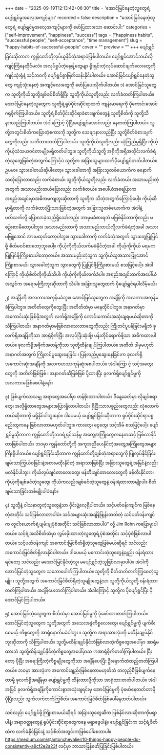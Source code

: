 +++
date = "2025-09-19T12:13:42+06:30"
title = 'အောင်မြင်နေတဲ့လူတွေရဲ့ ပျော်ရွှင်မှုအလေ့အကျင့်များ'
recorded = false
description = "အောင်မြင်နေတဲ့လူတွေရဲ့ ပျော်ရွှင်မှုအလေ့အကျင့်များကို ဖော်ပြထားသော ဆောင်းပါး"
categories = ["self-improvement", "happiness", "success"]
tags = ["happiness habits", "successful people", "self-acceptance", "time management"]
slug = "happy-habits-of-successful-people"
cover = ""
preview = ""
+++
ပျော်ရွှင်ခြင်းဆိုတာက ကျွန်တော်တို့လုပ်ယူနိုင်တဲ့အရာပဲဖြစ်ပါတယ်။ ပျော်ရွှင်အောင်ဘယ်လိုကျင့်ကြံနေထိုင်မလဲ။ အလုပ်ရှုပ်တဲ့နေ့ရ့်တွေမျာ ရိုးရှင်းတဲ့လုပ်ဆောင်ချက်လေးတွေကို ကျင့်သုံးရုံနဲ့ သင့်ဘဝကို ပျော်ရွှင်စွာဖြတ်သန်းနိုင်ပါတယ်။ အောင်မြင်ပျော်ရွှင်နေတဲ့သူတွေ ကျင့်သုံးနေတဲ့ အကျင့်လေးတွေကို ဖော်ပြပေးလိုက်ပါတယ်။
၁) အောင်မြင်သူတွေက သူတို့ကိုယ်သူတို့ချစ်ခင်စိတ်ရှိပြီး သူတို့ကိုယ်သူတို့လည်း လက်ခံတတ်ကြပါတယ်။
အောင်မြင်နေတဲ့သူတွေက သူတို့ရဲ့ရုပ်ပိုင်းဆိုင်ရာထက် ကျန်းမာရေးကို ပိုကောင်းအောင် ဂရုစိုက်ကြပါတယ်။ သူတို့ရဲ့စိတ်ပိုင်းဆိုင်ရာခံစားချက်တွေနဲ့ သူတို့စိတ်ကို သူတို့သိနားလည်ကြပါတယ်။ အဲဒါကြောင့် ပိုပြီးပျော်ရွှင်အောင်လည်း နေတတ်ကြပါတယ်။ သူတို့အတွင်းစိတ်ကပြောတဲ့စကားကို သူတို့က သေချာနားလည်ပြီး သူတို့စိတ်ခံစားချက်တွေကိုလည်း သတိထားတတ်ကြပါတယ်။ သူတို့ကိုယ်သူတို့လည်း ယုံကြည်မှုရှိပြီး ကိုယ့်ကိုယ့်သံသယဝင်တာမျိုးမရှိတတ်ပါဘူး။ သူတို့ကိုယ်သူတို့ အရှိကိုအရှိအတိုင်းလက်ခံရဲတဲ့သူတွေဖြစ်တဲ့အတွက်ကြောင့်ပဲ သူတို့က အခြားသူများထက်ပိုပျော်ရွှင်တတ်ပါတယ်။ ဥပမာ။ သွားခေါတယ်ဆိုပါတော့။ သွားခေါတာကို အခြားသူတစ်ယောက်က စနောက်သလိုပြောလာလည်း လက်ခံတယ်၊ သူတို့ကိုယ်သူတို့လည်း လက်ခံတယ်၊ အသားမည်းတဲ့အတွက် အသားမည်းတယ်ပြောလည်း လက်ခံတယ်။ အပေါ်ယံအရေပြားက အရည်အချင်းမှာအဓိကမကျဘူးဆိုတာကို သူတို့က သိတဲ့အတွက်ကြောင့်ပေါ့။ ကိုယ့်ဆီမှာရှိတာကို လက်ခံထားပြီးသားဖြစ်တဲ့အတွက် အခြားသူတစ်ယောက်က အဲဒါနဲ့ပတ်သက်လို့ ပြောလာခဲ့သည်ရှိသော်လည်း ဘာမှမခံစားရဘဲ မဖြစ်နိုင်တာကိုလည်း မစဉ်းစားမိတော့ပါဘူး။ အသားမည်းတာကို အသားမည်းတယ်လို့လက်ခံရဲတဲ့အခါ အသားမဖြူအောင် အားမထုတ်တော့ပါဘူး။ သွားခေါတာကို လက်ခံတဲ့အတွက် သွားတွေပြုပြင်ဖို့ စိတ်မဝင်စားတော့ဘူးပေါ့။ ကိုယ့်ကိုကိုယ်လက်မခံနိုင်တဲ့အခါ ကိုယ့်ကိုကိုယ် မရမကပြုပြင်ဖို့ကြိုးစားပါတော့တယ်။ အသားမည်းတဲ့သူက သူ့ကိုယ်သူအသားဖြူအောင် ကြိုးစားမယ်၊ သွားခေါတဲ့သူက သွားတွေကို ပြုပြင်ဖို့ကြိုးစားမယ် စသဖြင့်ပေါ့။
အဲဒါကြောင့် ကိုယ့်စိတ်ကိုကိုယ်သိပါ၊ ကိုယ့်ကိုကိုယ်လက်ခံပါ။ အရည်အချင်းထက်အပေါ်ယံအသွင်က အရေးမကြီးဘူးဆိုတာကို သိပါ။ အခြားသူတွေထက် ပိုပျော်ရွှင်ရပါလိမ့်မယ်။

၂) အချိန်ကို အလကားအကုန်မခံဘူး။
အောင်မြင်သူတွေက အချိန်ကို အလကားအကုန်မခံကြပါဘူး။ အတိတ်တွေကိုတွေးပြီး အတိတ်ထဲမှာ မနေထိုင်ပါဘူး။ အနာဂတ်မှာ အကောင်းဆုံးဖြစ်ဖို့အတွက် လက်ရှိအချိန်ကို ကောင်းကောင်းအသုံးချရမယ်ဆိုတာကို သိကြပါတယ်။ အနာဂတ်မှာမဖြစ်လာသေးတာတွေကိုလည်း ကြိုတင်ပူပန်ခြင်းမရှိဘဲ ခုလက်ရှိအချိန်ကိုသာ အာရုံစိုက်ပြီး အလုပ်ပြီးဆုံးဖို့၊ ပန်းတိုင်ရောက်ဖို့သာ အဓိကထားပါတယ်။ ခုလက်ရှိအခိုက်အတန့်ကိုသာ သူတို့ထိန်းချုပ်ကြပါတယ်။
အတိတ် ဒါမှမဟုတ် အနာဂတ်အတွက် ကြိုတင်ပူဆွေးနေခြင်း ၊ ပြန်လည်ပူဆွေးနေခြင်းက ခုလက်ရှိအကောင်းဆုံးအချိန်ကို အလကဟဿကုန်ဆုံးစေပါတယ်။ အဲဒါကြော င့် သင့်အတွေးတွေကို အတိတ်ဖြစ်ဖြစ် ၊ အနာဂတ်ဆီဖြစ်ဖြစ် ပို့ထားပြီး ခုလက်ရှိပျော်ရွှင်မှု့ကို အလကားမဖြစ်စေပါနဲ့နော်။

၃) ဖြစ်ပျက်လာသမျှ အရာတွေအပေါ်မှာ တန်ဖိုးထားပါတယ်။
ဒီနေ့ခေတ်မှာ လိုချင်စရာတွေ၊ အလိုရှိတာတွေအများအပြားရှိလာပါတယ်။ ရှိပြီးသားပစ္စည်းတွေလည်း လုံလောက်တယ်ဆိုတာကို မရှိနိုင်ပါဘူးနော်။ ဒါပေမယ့် ပျော်ရွှင်ခြင်းဆိုတာက ရုပ်ပိုင်းဆိုင်ရာပစ္စည်ေးတွကနေ ဖြစ်လာတာမဟုတ်ပါဘူး။ ကားတွေ၊ ငွေတွေ၊ သင့်အိမ် စသဖြင့်ပေါ့။
ပျော်ရွှင်မှုဆိုတာက ကျွန်တော်တို့ဘဝရဲ့ရှင်သန်မှု အတွေ့အကြုံတွေကနေတဆင့် ဖြစ်လာနိုင်တာဖြစ်ပါတယ်။ ဘဝမှာ ကျွန်တော်တို့ကို အကူအညီပေးနိုင်တဲ့အတွေ့အကြုံတွေအများကြီးရှိပါတယ်။ ပျော်ရွှင်ခြင်းဆိုတာက ကျွန်တော်တို့ချစ်တဲ့အရာတွေကို ပြုလုပ်နိုင်ခြင်း၊ ချမ်းသာကြွယ်ဝခြင်းနဲ့အစားမထိုးနိုင်တဲ့ အရာသာဖြစ်ပြီး အခြားသူတွေရဲ့အမြင်နဲ့လည်း မလဲနိုင်ပါဘူး။ ကိုယ်လုပ်ချင်တာလေးတွေ၊ ဖန်တီးချင်တာလေးတွေကို ဖန်တီးနိုင်တာ၊ ကိုယ့်ကိုချစ်ခင်တဲ့သူတွေ၊ ကိုယ်ကလည်းချစ်ခင်တဲ့သူတွေနဲ့ ဝန်းရံထားတာမျိုးပါ။ စိတ်ချမ်းသာခြင်းတစ်မျိုးပါပဲနော်။

၄) သူတို့နဲ့ ဝါသနာတူတဲ့သူတွေနဲ့သာ ဝိုင်းဖွဲ့လေ့ရှိပါတယ်။
သင့်ပတ်ဝန်းကျင်က ဖြစ်နေတဲ့အတိုင်း သင်ဖြစ်လာတာပါပဲ။ သင်အများဆုံးအချိန်ဖြုန်းတတ်တဲ့ သင်ပတ်ဝန်းကျင်က လူငါးယောက်ရဲ့ပျမ်းမျှပုံစံအတိုင်း သင်ဖြစ်လာတာပါပဲ” လို့ Jim Rohn ကပြောဖူးပါတယ်။ သင့်ရဲ့အသိစိတ်ထဲမှာ လွှမ်းမိုးထားတဲ့လူတွေရဲ့ပုံစံအတိုင်း သင့်ပုံစံဖြစ်လာပါတယ်။ သင့်ပတ်ဝန်းကျင် အကောင်းမြင်စိတ်ရှိတဲ့သူတွေဖြစ်မယ်ဆိုရင် သင်လည်း အကောင်းမြင်စိတ်ရှိလာနိုင်ပါတယ်။ ဒါပေမယ့် မကောင်းတဲ့သူတွေနဲ့ချည်း ဝန်းရံထားရင်တော့ သင်လည်း မအောင်မြင်နိုင်တဲ့သူ၊ မပျော်ရွှင်တဲ့သူဖြစ်လာမှာပါပဲ။
အဲဒါကို အောင်မြင်တဲ့သူတွေက သဘောပေါက်ကြပါတယ်။ သူတို့ကို စိတ်ဓာတ်တက်ကြွစေတဲ့သူမျိုး ၊ သူတို့အတွက် အကောင်းမြင်စိတ်ရှိတဲ့သူမျိုးတွေနဲ့သာ သူတို့ကိုယ်သူတို့ ဝန်းရံထားတတ်ကြပါတယ်။ အချိန်ပေးတတ်ကြပါတယ်။ အဲဒါကြောင့် သူတို့က ပိုပျော်ရွှင်ပြီး ပိုအောင်မြင်ကြပါတယ်။

၅) အောင်မြင်တဲ့သေူတွက စိတ်ထဲမှာ အောင်မြင်မှုကို ပုံဖော်ထားတတ်ကြပါတယ်။
အောင်မြင်တဲ့သူတွေက သူတို့အတွက် အသေးအဖွဲကိစ္စလေးတွေ၊ ပျော်ရွှင်မှု့ကို ပျက်စီးစေမယ့် ကိစ္စတွေကို အာရုံနောက်မခံပါဘူး ။
သူတို့က အရာအားလုံးကို မထိန်းချုပ်နိုင်ဘူးဆိုတာကို သိကြပါတယ်။ သူတို့မထိန်းချုပ်နိုင်ဘဲဖြစ်လာတဲ့ကိစ္စတွေအပေါ်မှာ အာရုံမထားဘဲ သူတို့ထိန်းချုပ်နိုင်တဲ့ကိစ္စတွေအပေါ်မှာသ ာအာရုံစိုက်တတ်ကြပါတယ်။ ပြီးတော့ ပိုပြီး အရေးကြီးတဲ့ကိစ္စမျိုးတွေကိုသာ အချိန်ပေးပြီး ဦးနှောက်ထဲထည့်တတ်ကြပါတယ်။ ဘဝမှာ အားလုံးက အကောင်းချည်းဖြစ်နေတာမဟုတ်ဘဲ တလှည့်စီဖြစ်ပျက်နေတာမို့ ခုလက်ရှိအချိန်မှာ ပျော်ရွှင်မှု့ကို ထိန်းထားဖို့ကိုသာ အာရုံထားတတ်ပါတယ်။ အဲဒါအပြင် ခုလက်ရှိအချိန်ကိုကောင်းစွာအသုံးချရင်းမှ အောင်မြင်မှုကို ပုံဖော်နေတတ်တာမို့ ပိုပြီးလည်း သွက်လက်တက်ကြွစိတ်၊ အကောင်းမြင်စိတ်ဖြစ်ပေါ်နေတတ်ပါတယ်။

သင်လည်း ပျော်ရွှင်ဖို့ ကြိုးစားမယ်ဆိုရင် အခြားသူတွေဆီက ဖြစ်နိုင်လားဆိုတာကိုမရှာပါနဲ့၊ အရာဝတ္ထုတွေနဲ့ ရုပ်ပိုင်းဆိုင်ရာတွေကနေ မရှာဖွေပါနဲ့။ ပျော်ရွှင်ခြင်းက သင့်ရဲ့စိတ်ထဲက လက်ခံနိုင်ခြင်းနဲ့ သင့်စိတ်အတွင်းကဖြစ်ပေါ်စေတာပါ။
https://medium.com/@antonchevalier/10-things-happy-people-do-consistently-a8cf2e2a23f လင့်မှာ ဘာသာပြန်ဖော်ပြခြင်းဖြစ်ပါတယ်။ 